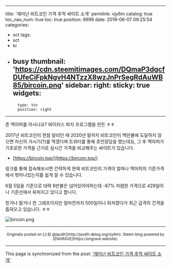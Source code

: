 
---
title: '재미난 비트코인 가격 추적 싸이트 소개'
permlink: vjy6m
catalog: true
toc_nav_num: true
toc: true
position: 9999
date: 2019-06-07 09:25:54
categories:
- sct
tags:
- sct
- kr
- busy
thumbnail: 'https://cdn.steemitimages.com/DQmaP3dgcfDUfeCiFpkNgvH4NTzzX8wzJnPrSegRdAuWB85/bircoin.png'
sidebar:
    right:
        sticky: true
widgets:
    -
        type: toc
        position: right
---


존 맥아피를 아시나요? 바이러스 퇴치 프로그램을 만든 ㅎㅎ

2017년 비트코인이 한참 달리던 때 2020년 말까지 비트코인이 백만불에 도달하지 않으면 자신의 거시기(?)를 먹겠다며 트위터를 통해 호언장담을 했는데요, 그 후 맥아피가 기초로한 가격을 근거로 실시간 가격을 비교해주는 싸이트가 있습니다.

* [https://bircoin.top/](https://bircoin.top/)

링크를 통해 접속해보시면 간략하게 현재 비트코인의 가격이 얼마나 맥아피의 기준가격에서 벗어나있는지를 쉽게 알 수 있습니다.

6월 5일을 기준으로 대략 6만불은 넘어있어야하는데 -87% 저렴한 가격으로 429일이나 기준선에서 뒤처지고 있다고 합니다.

믿거나 말거나 한 그래프이지만 얼마전까지 500일이나 뒤처졌다가 최근 급격히 간격을 좁혀오고 있습니다. ㅎㅎ

![bircoin.png](https://cdn.steemitimages.com/DQmaP3dgcfDUfeCiFpkNgvH4NTzzX8wzJnPrSegRdAuWB85/bircoin.png)

***
<center><sup>Originally posted on [스팀 @jaydih](http://jaydih.dblog.org/vjy6m). Steem blog powered by [ENGRAVE](https://engrave.website).</sup></center>

- - -

This page is synchronized from the post: ['재미난 비트코인 가격 추적 싸이트 소개'](https://steemit.com/@jaydih/vjy6m)
